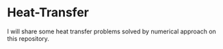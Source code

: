 # Heat-Transfer
I will share some heat transfer problems solved by numerical approach on this repository.
